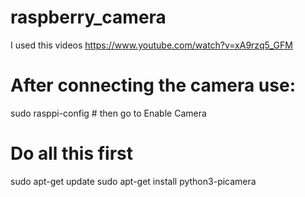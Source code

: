 # raspberry_camera

I used this videos https://www.youtube.com/watch?v=xA9rzq5_GFM

# After connecting the camera use:
sudo rasppi-config # then go to Enable Camera

# Do all this first
sudo apt-get update
sudo apt-get install python3-picamera
